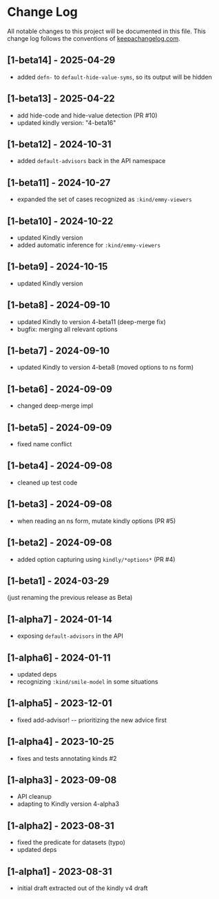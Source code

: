 # Change Log
All notable changes to this project will be documented in this file. This change log follows the conventions of [keepachangelog.com](http://keepachangelog.com/).

## [1-beta14] - 2025-04-29
- added `defn-` to `default-hide-value-syms`, so its output will be hidden

## [1-beta13] - 2025-04-22
- add hide-code and hide-value detection (PR #10)
- updated kindly version: "4-beta16"

## [1-beta12] - 2024-10-31
- added `default-advisors` back in the API namespace

## [1-beta11] - 2024-10-27
- expanded the set of cases recognized as `:kind/emmy-viewers`

## [1-beta10] - 2024-10-22
- updated Kindly version
- added automatic inference for `:kind/emmy-viewers`

## [1-beta9] - 2024-10-15
- updated Kindly version

## [1-beta8] - 2024-09-10
- updated Kindly to version 4-beta11 (deep-merge fix) 
- bugfix: merging all relevant options

## [1-beta7] - 2024-09-10
- updated Kindly to version 4-beta8 (moved options to ns form)

## [1-beta6] - 2024-09-09
- changed deep-merge impl

## [1-beta5] - 2024-09-09
- fixed name conflict

## [1-beta4] - 2024-09-08
- cleaned up test code

## [1-beta3] - 2024-09-08
- when reading an ns form, mutate kindly options (PR #5)

## [1-beta2] - 2024-09-08
- added option capturing using `kindly/*options*` (PR #4)

## [1-beta1] - 2024-03-29
(just renaming the previous release as Beta) 

## [1-alpha7] - 2024-01-14
- exposing `default-advisors` in the API

## [1-alpha6] - 2024-01-11
- updated deps
- recognizing `:kind/smile-model` in some situations

## [1-alpha5] - 2023-12-01
- fixed add-advisor! -- prioritizing the new advice first

## [1-alpha4] - 2023-10-25
- fixes and tests annotating kinds #2

## [1-alpha3] - 2023-09-08
- API cleanup
- adapting to Kindly version 4-alpha3

## [1-alpha2] - 2023-08-31
- fixed the predicate for datasets (typo)
- updated deps

## [1-alpha1] - 2023-08-31
- initial draft extracted out of the kindly v4 draft
